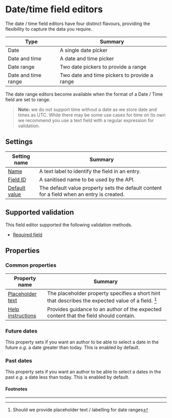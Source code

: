 # Date/time field editors
The date / time field editors have four distinct flavours, providing the flexibility to capture the data you require.

| Type | Summary|
| ---| --- |
| Date | A single date picker |
| Date and time | A date and time picker |
| Date range | Two date pickers to provide a range |
| Date and time range | Two date and time pickers to provide a range |

The date range editors become available when the format of a Date / Time field are set to range.

> **Note:** we do not support time without a date as we store date and times as UTC. While there may be some use cases for time on its own we recommend you use a text field with a regular expression for validation.

## Settings
| Setting name | Summary|
| ---| --- |
| [Name](/content-types/field-editors/field-settings.md#name) | A text label to identify the field in an entry.|
| [Field ID](/content-types/field-editors/field-settings.md#field-id) | A sanitised name to be used by the API. |
| [Default value](/content-types/field-editors/field-settings.md#default-value) | The default value property sets the default content for a field when an entry is created. |


## Supported validation
This field editor supported the following validation methods.

- [Required field](/content-types/validation/required-validation.md)

## Properties

### Common properties
| Property name | Summary|
| ---| --- |
| [Placeholder text](/content-types/field-editors/field-properties.md#placeholder-text) | The placeholder property specifies a short hint that describes the expected value of a field. [^1]|
| [Help instructions](/content-types/field-editors/field-properties.md#help-instructions) |  Provides guidance to an author of the expected content that the field should contain. |

### Future dates
This property sets if you want an author to be able to select a date in the future *e.g.* a date greater than today. This is enabled by default.

### Past dates
This property sets if you want an author to be able to select a dates in the past *e.g.* a date less than today. This is enabled by default.


#### Footnotes

---

[^1]: Should we provide placeholder text / labelling for date ranges